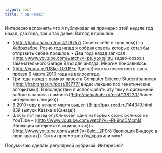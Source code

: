 ```yaml
---
layout: post
title: "Год назад"
---
```

Интересно вспомнить что я публиковал на примерно этой неделе год назад, два года, три и так далее. Взгляд в прошлое. 

* ((http://habrahabr.ru/post/139757/ Советы себе в прошлом)) на Хабрахабре. Ровно год назад я собрал советы которые хотел бы отправить себе в прошлое.
&#8226; Два года назад записал ((http://www.youtube.com/watch?v=ps7ySxbjFsU видео-обзор)) замечательного Garage Band для айпада. Многим понравилось.
* ((http://youtu.be/USke-OZUPFc Здесь)) можно посмотреть как я провел 6 марта 2010 года на велосипеде.
* Три года назад в рамках проекта Computer Science Student записал ((http://habrahabr.ru/post/86777/ видео-лекцию про генетические алгоритмы)). В последствии я использовать эту тему в дипломной работе и записал намного ((http://habrahabr.ru/post/138230/ более интересную лекцию)).
* В 2010 году в начале марта вышел ((http://pax.rpod.ru/144349.html 83й выпуск Казаха в Канаде)).
* Шесть лет назад опубликовал одни из первых своих роликов на YouTube – ((http://www.youtube.com/watch?v=-RH9hcDMcmM Эволюция интернета в скриншотах)) и ((http://www.youtube.com/watch?v=8yIc__2P0r8 Эволюция Виндоус в скриншотах)). Сотни просмотров будоражили мозг! 

Подумываю сделать регулярной рубрикой. Интересно?
